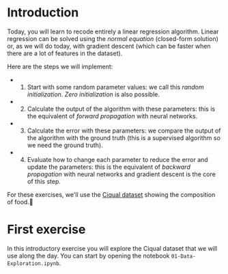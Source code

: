 # Introduction

Today, you will learn to recode entirely a linear regression algorithm. Linear regression can be solved using the *normal equation* (closed-form solution) or, as we will do today, with gradient descent (which can be faster when there are a lot of features in the dataset).

Here are the steps we will implement:

- 1. Start with some random parameter values: we call this *random initialization*. *Zero initialization* is also possible.
- 2. Calculate the output of the algorithm with these parameters: this is the equivalent of *forward propagation* with neural networks.
- 3. Calculate the error with these parameters: we compare the output of the algorithm with the ground truth (this is a supervised algorithm so we need the ground truth).
- 4. Evaluate how to change each parameter to reduce the error and update the parameters: this is the equivalent of *backward propagation* with neural networks and gradient descent is the core of this step.

For these exercises, we'll use the [Ciqual dataset](https://ciqual.anses.fr/#) showing the composition of food.🌽

# First exercise

In this introductory exercise you will explore the Ciqual dataset that we will use along the day. You can start by opening the notebook `01-Data-Exploration.ipynb`.
